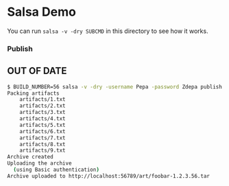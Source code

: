 # Salsa Demo

You can run `salsa -v -dry SUBCMD` in this directory to see how it works.

### Publish

## OUT OF DATE

```bash
$ BUILD_NUMBER=56 salsa -v -dry -username Pepa -password Zdepa publish
Packing artifacts
    artifacts/1.txt
    artifacts/2.txt
    artifacts/3.txt
    artifacts/4.txt
    artifacts/5.txt
    artifacts/6.txt
    artifacts/7.txt
    artifacts/8.txt
    artifacts/9.txt
Archive created
Uploading the archive
  (using Basic authentication)
Archive uploaded to http://localhost:56789/art/foobar-1.2.3.56.tar
```
